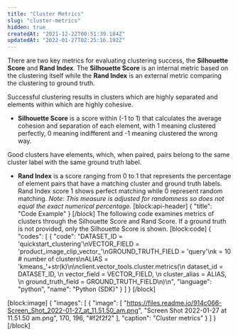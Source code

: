 ```yaml
---
title: "Cluster Metrics"
slug: "cluster-metrics"
hidden: true
createdAt: "2021-12-22T00:51:39.184Z"
updatedAt: "2022-01-27T02:25:16.192Z"
---
```

There are two key metrics for evaluating clustering success, the **Silhouette Score** and **Rand Index**. The **Silhouette Score** is an internal metric based on the clustering itself while the **Rand Index** is an external metric comparing the clustering to ground truth.

Successful clustering results in clusters which are highly separated and elements within which are highly cohesive.

- **Silhouette Score** is a score within (-1 to 1) that calculates the average cohesion and separation of each element, with 1 meaning clustered perfectly, 0 meaning indifferent and -1 meaning clustered the wrong way.

Good clusters have elements, which, when paired, pairs belong to the same cluster label with the same ground truth label.


- **Rand Index** is a score ranging from 0 to 1 that represents the percentage of element pairs that have a matching cluster and ground truth labels. Rand Index score 1 shows perfect matching while 0 represent random matching. *Note: This measure is adjusted for randomness so does not equal the exact numerical percentage.*
[block:api-header]
{
  "title": "Code Example"
}
[/block]
The following code examines metrics of clusters through the Silhouette Score and Rand Score. If a ground truth is not provided, only the Silhouette Score is shown.
[block:code]
{
  "codes": [
    {
      "code": "DATASET_ID = 'quickstart_clustering'\nVECTOR_FIELD = 'product_image_clip_vector_'\nGROUND_TRUTH_FIELD = 'query'\nk = 10 # number of clusters\nALIAS = 'kmeans_'+str(k)\n\nclient.vector_tools.cluster.metrics(\n  dataset_id = DATASET_ID, \n  vector_field = VECTOR_FIELD, \n  cluster_alias = ALIAS, \n  ground_truth_field = GROUND_TRUTH_FIELD\n)\n",
      "language": "python",
      "name": "Python (SDK)"
    }
  ]
}
[/block]

[block:image]
{
  "images": [
    {
      "image": [
        "https://files.readme.io/914c066-Screen_Shot_2022-01-27_at_11.51.50_am.png",
        "Screen Shot 2022-01-27 at 11.51.50 am.png",
        170,
        196,
        "#f2f2f2"
      ],
      "caption": "Cluster metrics"
    }
  ]
}
[/block]